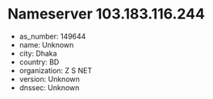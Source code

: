 # Nameserver 103.183.116.244

* as_number: 149644
* name: Unknown
* city: Dhaka
* country: BD
* organization: Z S NET
* version: Unknown
* dnssec: Unknown

